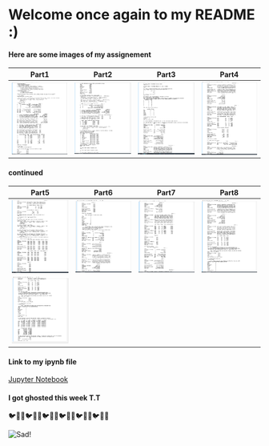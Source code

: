 # Welcome once again to my README :)

#### Here are some images of my assignement

| Part1 | Part2 | Part3 | Part4 |
| --- | --- | --- | --- |
| ![Data Manipulation](img/dataAnalysis1.png "Data Manipulation") | ![Data Manipulation](img/dataAnalysis2.png "Data Manipulation") | ![Data Manipulation](img/dataAnalysis3.png "Data Manipulation")  | ![Data Manipulation](img/dataAnalysis4.png "Data Manipulation")  |

#### continued
| Part5 | Part6 | Part7 | Part8 |
| --- | --- | --- | --- |
| ![Data Manipulation](img/dataAnalysis5.png "Data Manipulation") | ![Data Manipulation](img/dataAnalysis6.png "Data Manipulation") | ![Data Manipulation](img/dataAnalysis7.png "Data Manipulation")  | ![Data Manipulation](img/dataAnalysis8.png "Data Manipulation")  |
| ![Data Manipulation](img/dataAnalysis9.png "Data Manipulation") |

#### Link to my ipynb file
[Jupyter Notebook](data_manipulation.ipynb "Jupyter Notebook")

#### I got ghosted this week T.T
:bird::bee::ghost::bird::bee::ghost::bird::bee::ghost::bird::bee::ghost::bird::bee::ghost::bird::bee::ghost:    

![Sad!](https://media.giphy.com/media/Rkt9N7lIm1IsKnh3tZ/giphy.gif "Sad!")